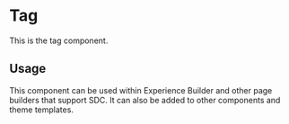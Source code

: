 
# Tag

This is the tag component.

## Usage

This component can be used within Experience Builder and other page builders
that support SDC. It can also be added to other components and theme templates.
